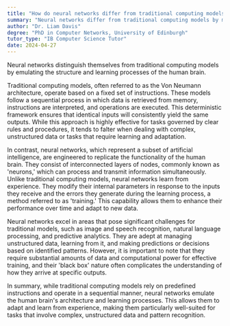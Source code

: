 ```yaml
---
title: "How do neural networks differ from traditional computing models?"
summary: "Neural networks differ from traditional computing models by mimicking the human brain's structure and learning process."
author: "Dr. Liam Davis"
degree: "PhD in Computer Networks, University of Edinburgh"
tutor_type: "IB Computer Science Tutor"
date: 2024-04-27
---
```


Neural networks distinguish themselves from traditional computing models by emulating the structure and learning processes of the human brain.

Traditional computing models, often referred to as the Von Neumann architecture, operate based on a fixed set of instructions. These models follow a sequential process in which data is retrieved from memory, instructions are interpreted, and operations are executed. This deterministic framework ensures that identical inputs will consistently yield the same outputs. While this approach is highly effective for tasks governed by clear rules and procedures, it tends to falter when dealing with complex, unstructured data or tasks that require learning and adaptation.

In contrast, neural networks, which represent a subset of artificial intelligence, are engineered to replicate the functionality of the human brain. They consist of interconnected layers of nodes, commonly known as 'neurons,' which can process and transmit information simultaneously. Unlike traditional computing models, neural networks learn from experience. They modify their internal parameters in response to the inputs they receive and the errors they generate during the learning process, a method referred to as 'training.' This capability allows them to enhance their performance over time and adapt to new data.

Neural networks excel in areas that pose significant challenges for traditional models, such as image and speech recognition, natural language processing, and predictive analytics. They are adept at managing unstructured data, learning from it, and making predictions or decisions based on identified patterns. However, it is important to note that they require substantial amounts of data and computational power for effective training, and their 'black box' nature often complicates the understanding of how they arrive at specific outputs.

In summary, while traditional computing models rely on predefined instructions and operate in a sequential manner, neural networks emulate the human brain's architecture and learning processes. This allows them to adapt and learn from experience, making them particularly well-suited for tasks that involve complex, unstructured data and pattern recognition.
    